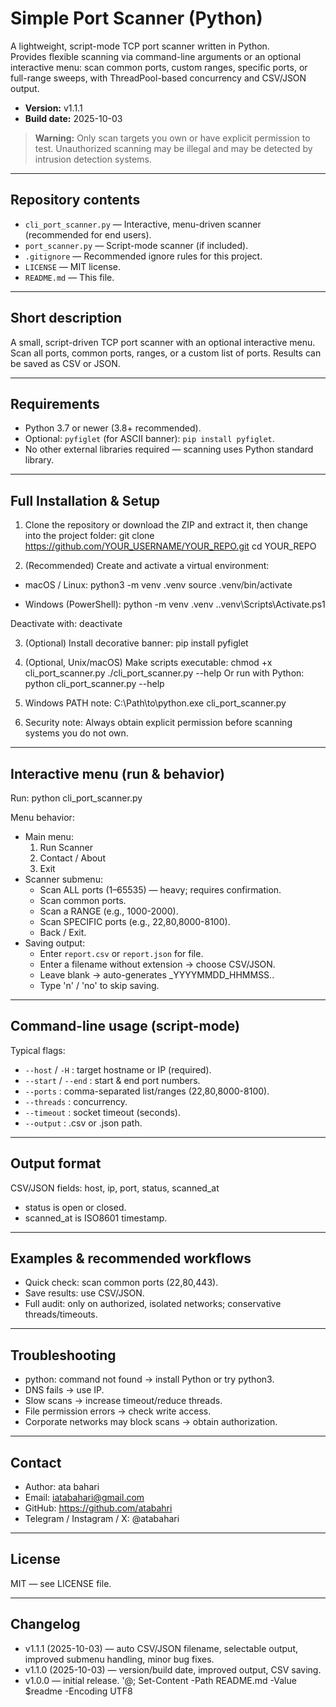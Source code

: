# Simple Port Scanner (Python)

A lightweight, script-mode TCP port scanner written in Python.  
Provides flexible scanning via command-line arguments or an optional interactive menu: scan common ports, custom ranges, specific ports, or full-range sweeps, with ThreadPool-based concurrency and CSV/JSON output.

- **Version:** v1.1.1  
- **Build date:** 2025-10-03

> **Warning:** Only scan targets you own or have explicit permission to test. Unauthorized scanning may be illegal and may be detected by intrusion detection systems.

---

## Repository contents

- `cli_port_scanner.py` — Interactive, menu-driven scanner (recommended for end users).  
- `port_scanner.py` — Script-mode scanner (if included).  
- `.gitignore` — Recommended ignore rules for this project.  
- `LICENSE` — MIT license.  
- `README.md` — This file.

---

## Short description

A small, script-driven TCP port scanner with an optional interactive menu.  
Scan all ports, common ports, ranges, or a custom list of ports. Results can be saved as CSV or JSON.

---

## Requirements

- Python 3.7 or newer (3.8+ recommended).  
- Optional: `pyfiglet` (for ASCII banner): `pip install pyfiglet`.  
- No other external libraries required — scanning uses Python standard library.

---

## Full Installation & Setup

1. Clone the repository or download the ZIP and extract it, then change into the project folder:
git clone https://github.com/YOUR_USERNAME/YOUR_REPO.git
cd YOUR_REPO

2. (Recommended) Create and activate a virtual environment:

- macOS / Linux:
python3 -m venv .venv
source .venv/bin/activate

- Windows (PowerShell):
python -m venv .venv
.\.venv\Scripts\Activate.ps1

Deactivate with:
deactivate

3. (Optional) Install decorative banner:
pip install pyfiglet

4. (Optional, Unix/macOS) Make scripts executable:
chmod +x cli_port_scanner.py
./cli_port_scanner.py --help
Or run with Python:
python cli_port_scanner.py --help

5. Windows PATH note:
C:\Path\to\python.exe cli_port_scanner.py

6. Security note: Always obtain explicit permission before scanning systems you do not own.

---

## Interactive menu (run & behavior)

Run:
python cli_port_scanner.py

Menu behavior:
- Main menu:
  1. Run Scanner
  2. Contact / About
  3. Exit
- Scanner submenu:
  - Scan ALL ports (1–65535) — heavy; requires confirmation.
  - Scan common ports.
  - Scan a RANGE (e.g., 1000-2000).
  - Scan SPECIFIC ports (e.g., 22,80,8000-8100).
  - Back / Exit.
- Saving output:
  - Enter `report.csv` or `report.json` for file.
  - Enter a filename without extension → choose CSV/JSON.
  - Leave blank → auto-generates <host>_YYYYMMDD_HHMMSS.<ext>.
  - Type 'n' / 'no' to skip saving.

---

## Command-line usage (script-mode)

Typical flags:
- `--host` / `-H` : target hostname or IP (required).  
- `--start` / `--end` : start & end port numbers.  
- `--ports` : comma-separated list/ranges (22,80,8000-8100).  
- `--threads` : concurrency.  
- `--timeout` : socket timeout (seconds).  
- `--output` : .csv or .json path.

---

## Output format

CSV/JSON fields: host, ip, port, status, scanned_at  
- status is open or closed.  
- scanned_at is ISO8601 timestamp.

---

## Examples & recommended workflows

- Quick check: scan common ports (22,80,443).  
- Save results: use CSV/JSON.  
- Full audit: only on authorized, isolated networks; conservative threads/timeouts.

---

## Troubleshooting

- python: command not found → install Python or try python3.  
- DNS fails → use IP.  
- Slow scans → increase timeout/reduce threads.  
- File permission errors → check write access.  
- Corporate networks may block scans → obtain authorization.

---

## Contact

- Author: ata bahari  
- Email: iatabahari@gmail.com  
- GitHub: https://github.com/atabahri  
- Telegram / Instagram / X: @atabahari

---

## License

MIT — see LICENSE file.

---

## Changelog

- v1.1.1 (2025-10-03) — auto CSV/JSON filename, selectable output, improved submenu handling, minor bug fixes.  
- v1.1.0 (2025-10-03) — version/build date, improved output, CSV saving.  
- v1.0.0 — initial release.
'@; Set-Content -Path README.md -Value $readme -Encoding UTF8
